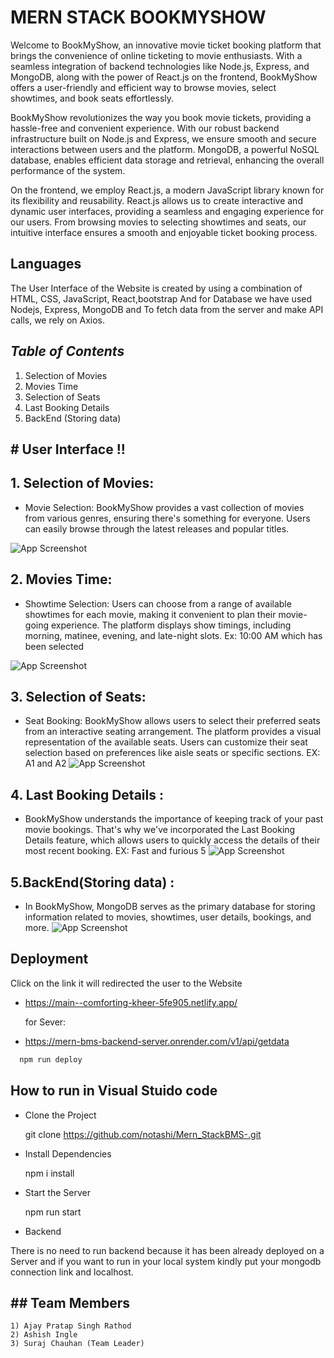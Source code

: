 
# MERN STACK BOOKMYSHOW

Welcome to BookMyShow, an innovative movie ticket booking platform that brings the convenience of online ticketing to movie enthusiasts. With a seamless integration of backend technologies like Node.js, Express, and MongoDB, along with the power of React.js on the frontend, BookMyShow offers a user-friendly and efficient way to browse movies, select showtimes, and book seats effortlessly.

BookMyShow revolutionizes the way you book movie tickets, providing a hassle-free and convenient experience. With our robust backend infrastructure built on Node.js and Express, we ensure smooth and secure interactions between users and the platform. MongoDB, a powerful NoSQL database, enables efficient data storage and retrieval, enhancing the overall performance of the system.

On the frontend, we employ React.js, a modern JavaScript library known for its flexibility and reusability. React.js allows us to create interactive and dynamic user interfaces, providing a seamless and engaging experience for our users. From browsing movies to selecting showtimes and seats, our intuitive interface ensures a smooth and enjoyable ticket booking process.


## Languages
The User Interface of the Website is created by using a combination of HTML, CSS, JavaScript, React,bootstrap And for Database we have used Nodejs, Express, MongoDB and To fetch data from the server and make API calls, we rely on Axios.

## *Table of Contents*
1) Selection of Movies       
2) Movies Time     
3) Selection of Seats
4) Last Booking Details 
5) BackEnd (Storing data)
## # User Interface !!

##  1. Selection of Movies:
- Movie Selection: BookMyShow provides a vast collection of movies from various genres, ensuring there's something for everyone. Users can easily browse through the latest releases and popular titles.


![App Screenshot](https://media.discordapp.net/attachments/1052534424111165475/1105757302126018600/movieSelection.png)

## 2. Movies Time:
 - Showtime Selection: Users can choose from a range of available showtimes for each movie, making it convenient to plan their movie-going experience. The platform displays show timings, including morning, matinee, evening, and late-night slots.
 Ex: 10:00 AM which has been selected

 ![App Screenshot](https://media.discordapp.net/attachments/1052534424111165475/1105757302641930291/timeSelection.png)

  ## 3. Selection of Seats:
- Seat Booking: BookMyShow allows users to select their preferred seats from an interactive seating arrangement. The platform provides a visual representation of the available seats. Users can customize their seat selection based on preferences like aisle seats or specific sections.
EX: A1 and A2
![App Screenshot](https://media.discordapp.net/attachments/1052534424111165475/1105757297000583188/seatselection.png)

## 4. Last Booking Details :
- BookMyShow understands the importance of keeping track of your past movie bookings. That's why we've incorporated the Last Booking Details feature, which allows users to quickly access the details of their most recent booking.
EX: Fast and furious 5
![App Screenshot](https://media.discordapp.net/attachments/1052534424111165475/1105757301274574848/lastBookingDetails.png)

## 5.BackEnd(Storing data)  :
- In BookMyShow, MongoDB serves as the primary database for storing information related to movies, showtimes, user details, bookings, and more.
![App Screenshot](https://media.discordapp.net/attachments/1052534424111165475/1105766863918600202/mongodb.png)
## Deployment
Click on the link it will redirected the user to the Website 
- https://main--comforting-kheer-5fe905.netlify.app/
 
  for Sever:
- https://mern-bms-backend-server.onrender.com/v1/api/getdata 
```bash
  npm run deploy
```


## How to run in Visual Stuido code
 - Clone the Project

    git clone https://github.com/notashi/Mern_StackBMS-.git
 - Install Dependencies

    npm i install
 - Start the Server

    npm run start
 -  Backend
 
   There is no need to run backend because it has been already deployed on a Server and if you want to run in your local system kindly put your mongodb connection link and localhost.
##  ##  Team Members      
    1) Ajay Pratap Singh Rathod
    2) Ashish Ingle
    3) Suraj Chauhan (Team Leader)